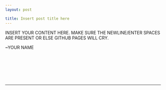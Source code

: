 ```yaml
---
layout: post

title: Insert post title here
---
```


INSERT YOUR CONTENT HERE. MAKE SURE THE NEWLINE/ENTER SPACES ARE PRESENT OR ELSE GITHUB PAGES WILL CRY.

~YOUR NAME

<br>
<br>
<br>
<br>
<br>
<hr>
<br>
<br>
<br>
<br>
<br>